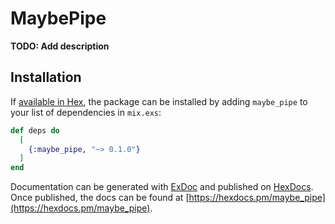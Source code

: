 # MaybePipe

**TODO: Add description**

## Installation

If [available in Hex](https://hex.pm/docs/publish), the package can be installed
by adding `maybe_pipe` to your list of dependencies in `mix.exs`:

```elixir
def deps do
  [
    {:maybe_pipe, "~> 0.1.0"}
  ]
end
```

Documentation can be generated with [ExDoc](https://github.com/elixir-lang/ex_doc)
and published on [HexDocs](https://hexdocs.pm). Once published, the docs can
be found at [https://hexdocs.pm/maybe_pipe](https://hexdocs.pm/maybe_pipe).
